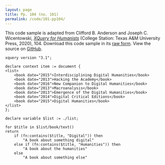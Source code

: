 ```yaml
---
layout: page
title: Pp. 104 (no. 101)
permalink: /code/101-pp104/
---
```


This code sample is adapted from Clifford B. Anderson and Joseph C. Wicentowski, 
[_XQuery for Humanists_](/) (College Station: Texas A&M University Press, 2020), 104. 
Download this code sample in its [raw form](/code/101-pp104/101-pp104.xq).
View the source on [GitHub](https://github.com/coding4humanists/xquery4humanists/blob/master/code/101-pp104/101-pp104.xq).

```xquery
xquery version "3.1";

declare context item := document {
<list>
    <book date="2015">Interdisciplining Digital Humanities</book>
    <book date="2013">Hacking the Academy</book>
    <book date="2016">New Companion to Digital Humanities</book>
    <book date="2013">Macroanalysis</book>
    <book date="2013">Emergence of the Digital Humanities</book>
    <book date="2014">Digital Critical Editions</book>
    <book date="2015">Digital Humanities</book>
</list>
};

declare variable $list := ./list;

for $title in $list/book/text()
return
    if (fn:contains($title, "Digital")) then
        "A book about something digital"
    else if (fn:contains($title, "Humanities")) then
        "A book about the humanities"
    else
        "A book about something else"
```  
